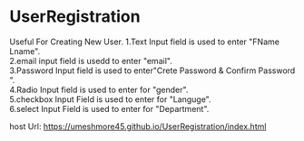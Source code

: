 # UserRegistration

Useful For Creating New User.
1.Text Input field is used to enter "FName Lname".                                                                                                                    
2.email input field is usedd to enter "email".                                                                                                                               
3.Password Input field is used to enter"Crete Password & Confirm Password ".                                                                                                           
4.Radio Input field is used to enter for "gender".                                                                                                                                    
5.checkbox Input Field is used to enter for "Languge".                                                                                                                                        
6.select Input Field is used to enter for "Department".                                                                                                                           

host Url: https://umeshmore45.github.io/UserRegistration/index.html
